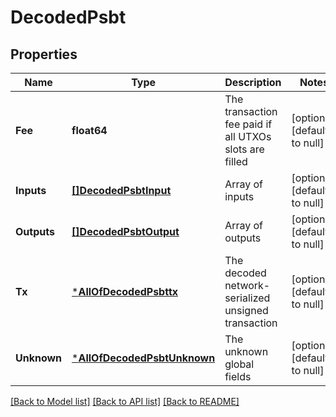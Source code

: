 # DecodedPsbt

## Properties
Name | Type | Description | Notes
------------ | ------------- | ------------- | -------------
**Fee** | **float64** | The transaction fee paid if all UTXOs slots are filled | [optional] [default to null]
**Inputs** | [**[]DecodedPsbtInput**](DecodedPSBTInput.md) | Array of inputs | [optional] [default to null]
**Outputs** | [**[]DecodedPsbtOutput**](DecodedPSBTOutput.md) | Array of outputs | [optional] [default to null]
**Tx** | [***AllOfDecodedPsbttx**](AllOfDecodedPsbttx.md) | The decoded network-serialized unsigned transaction | [optional] [default to null]
**Unknown** | [***AllOfDecodedPsbtUnknown**](AllOfDecodedPsbtUnknown.md) | The unknown global fields | [optional] [default to null]

[[Back to Model list]](../README.md#documentation-for-models) [[Back to API list]](../README.md#documentation-for-api-endpoints) [[Back to README]](../README.md)

